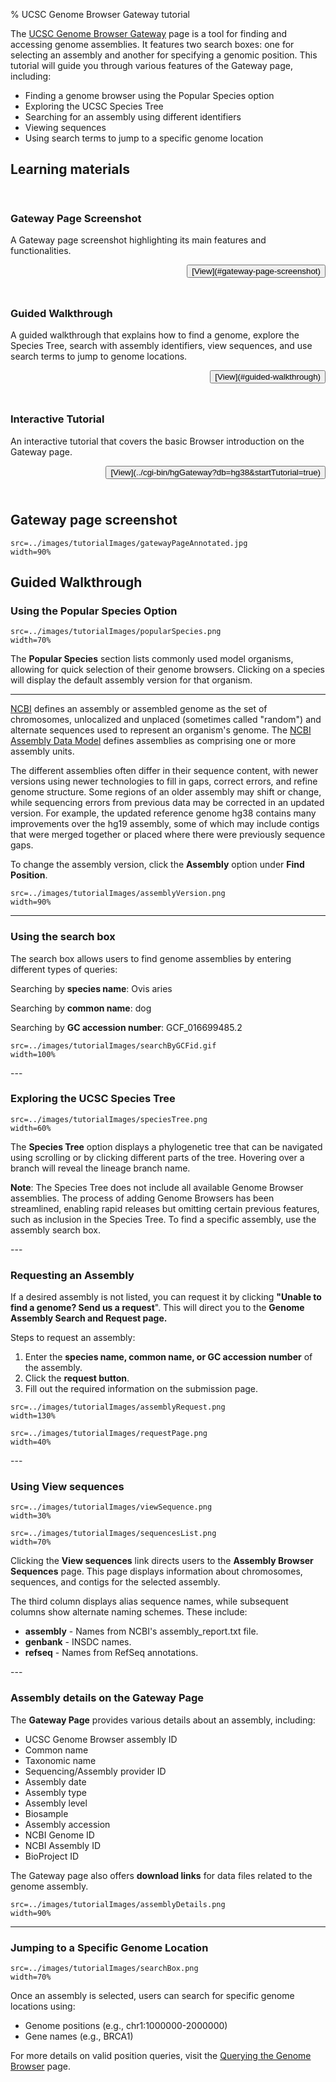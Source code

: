 % UCSC Genome Browser Gateway tutorial

The [UCSC Genome Browser Gateway](../cgi-bin/hgGateway) page is a tool for finding and accessing
genome assemblies.  It features two search boxes: one for selecting an assembly and another for
specifying a genomic position. This tutorial will guide you through various features of the
Gateway page, including:

- Finding a genome browser using the Popular Species option
- Exploring the UCSC Species Tree
- Searching for an assembly using different identifiers
- Viewing sequences
- Using search terms to jump to a specific genome location

## Learning materials

<div class="row" style="padding-top: 15px">
<div class="col-md-4">
<div class="panel panel-default" style="padding-bottom: 10px">
<h3 class="panel-title" style="width: 100%;"
>Gateway Page Screenshot</h3>

A Gateway page screenshot highlighting its main features and functionalities.

<p style="text-align: end">
<button>[View](#gateway-page-screenshot)</button>
</p>
</div>
</div>

<div class="col-md-4">
<div class="panel panel-default" style="padding-bottom: 10px">
<h3 class="panel-title" style="width: -webkit-fill-available;"
>Guided Walkthrough</h3>

A guided walkthrough that explains how to find a genome, explore the Species Tree, search with
assembly identifiers, view sequences, and use search terms to jump to genome locations.

<p style="text-align: end">
<button>[View](#guided-walkthrough)</button>
</p>
</div>
</div>

<div class="col-md-4">
<div class="panel panel-default" style="padding-bottom: 10px">
<h3 class="panel-title" style="width: -webkit-fill-available;"
>Interactive Tutorial</h3>

An interactive tutorial that covers the basic Browser introduction on the Gateway page.

<p style="text-align: end">
<button>[View](../cgi-bin/hgGateway?db=hg38&startTutorial=true)</button>
</p>
</div>
</div>
</div>

## Gateway page screenshot

```image
src=../images/tutorialImages/gatewayPageAnnotated.jpg
width=90%
```

## Guided Walkthrough

### Using the Popular Species Option

<div class="row">
<div class="col-md-6">

```image
src=../images/tutorialImages/popularSpecies.png
width=70%
```

</div>
<div class="col-md-6">

The **Popular Species** section lists commonly used model organisms, allowing for quick selection of
their genome browsers. Clicking on a species will display the default assembly version for that
organism. 

</div>
</div>

---
<div class="row">
<div class="col-md-6">

<a target="_blank" href='https://www.ncbi.nlm.nih.gov/datasets/docs/v2/glossary/' title=''>NCBI</a>
defines an assembly or assembled genome as the set of chromosomes, unlocalized and
unplaced (sometimes called &quot;random&quot;) and alternate sequences used to represent an
organism&apos;s genome. The
<a target="_blank"
href='https://www.ncbi.nlm.nih.gov/datasets/docs/v2/policies-annotation/data-model/'
title=''>NCBI Assembly Data Model</a> defines assemblies as comprising one or more
assembly units. 

The different assemblies often differ in their sequence content, with newer versions using newer
technologies to fill in gaps, correct errors, and refine genome structure. Some regions of an older
assembly may shift or change, while sequencing errors from previous data may be corrected in an
updated version. For example, the updated reference genome hg38 contains many improvements over the
hg19 assembly, some of which may include contigs that were merged together or placed where there
were previously sequence gaps.

To change the assembly version, click the **Assembly** option under **Find Position**.

</div>
<div class="col-md-6">


```image
src=../images/tutorialImages/assemblyVersion.png
width=90%
```

</div>
</div>

---
### Using the search box

<div class="row">
<div class="col-md-6">

The search box allows users to find genome assemblies by entering different types of queries:

Searching by **species name**: Ovis aries

Searching by  **common name**: dog

Searching by  **GC accession number**: GCF_016699485.2


</div>
<div class="col-md-6">

```image
src=../images/tutorialImages/searchByGCFid.gif
width=100%
```


</div>
</div>
---

### Exploring the UCSC Species Tree

<div class="row">
<div class="col-md-6">

```image
src=../images/tutorialImages/speciesTree.png
width=60%
```

</div>
<div class="col-md-6">

The **Species Tree** option displays a phylogenetic tree that can be navigated using scrolling or
by clicking different parts of the tree. Hovering over a branch will reveal the lineage branch name.

**Note**: The Species Tree does not include all available Genome Browser assemblies. The process of
adding Genome Browsers has been streamlined, enabling rapid releases but omitting certain previous
features, such as inclusion in the Species Tree. To find a specific assembly, use the assembly
search box.
</div>
</div>
---

### Requesting an Assembly

<div class="row">
<div class="col-md-6">

If a desired assembly is not listed, you can request it by clicking **&quot;Unable to find a
genome? Send us a request**&quot;. This will direct you to the **Genome Assembly Search and Request
page.**

Steps to request an assembly:

1. Enter the **species name, common name, or GC accession number** of the assembly.
2. Click the **request button**.
3. Fill out the required information on the submission page.

</div>
<div class="col-md-6">

```image
src=../images/tutorialImages/assemblyRequest.png
width=130%
```

```image
src=../images/tutorialImages/requestPage.png
width=40%
```

</div>
</div>
---

### Using View sequences

<div class="row">
<div class="col-md-6">

```image
src=../images/tutorialImages/viewSequence.png
width=30%
```

```image
src=../images/tutorialImages/sequencesList.png
width=70%
```

</div>
<div class="col-md-6">

Clicking the **View sequences** link directs users to the **Assembly Browser Sequences** page. This
page displays information about chromosomes, sequences, and contigs for the selected assembly.

The third column displays alias sequence names, while subsequent columns show alternate naming
schemes. These include:

- **assembly** - Names from NCBI&apos;s assembly_report.txt file.
- **genbank** - INSDC names.
- **refseq** - Names from RefSeq annotations.

</div>
</div>
---

### Assembly details on the Gateway Page

<div class="row">
<div class="col-md-6">

The **Gateway Page** provides various details about an assembly, including:

- UCSC Genome Browser assembly ID
- Common name
- Taxonomic name
- Sequencing/Assembly provider ID
- Assembly date
- Assembly type
- Assembly level
- Biosample
- Assembly accession
- NCBI Genome ID
- NCBI Assembly ID
- BioProject ID

The Gateway page also offers  **download links** for data files related to the genome assembly.

</div>
<div class="col-md-6">

```image
src=../images/tutorialImages/assemblyDetails.png
width=90%
```
</div>
</div>

----

<div class="row">
<div class="col-md-6">
</div>
</div>

### Jumping to a Specific Genome Location

<div class="row">
<div class="col-md-6">

```image
src=../images/tutorialImages/searchBox.png
width=70%
```

</div>
<div class="col-md-6">
Once an assembly is selected, users can search for specific genome locations using:

- Genome positions (e.g., chr1:1000000-2000000)
- Gene names (e.g., BRCA1)

For more details on valid position queries, visit the [Querying the Genome Browser](/goldenPath/help/query.html) page.

</div>
</div>

